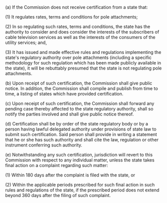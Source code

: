 (a) If the Commission does not receive certification from a state that:

(1) It regulates rates, terms and conditions for pole attachments;

(2) In so regulating such rates, terms and conditions, the state has the authority to consider and does consider the interests of the subscribers of cable television services as well as the interests of the consumers of the utility services; and,

(3) It has issued and made effective rules and regulations implementing the state's regulatory authority over pole attachments (including a specific methodology for such regulation which has been made publicly available in the state), it will be rebuttably presumed that the state is not regulating pole attachments.

(b) Upon receipt of such certification, the Commission shall give public notice. In addition, the Commission shall compile and publish from time to time, a listing of states which have provided certification.

(c) Upon receipt of such certification, the Commission shall forward any pending case thereby affected to the state regulatory authority, shall so notify the parties involved and shall give public notice thereof.

(d) Certification shall be by order of the state regulatory body or by a person having lawful delegated authority under provisions of state law to submit such certification. Said person shall provide in writing a statement that he or she has such authority and shall cite the law, regulation or other instrument conferring such authority.

(e) Notwithstanding any such certification, jurisdiction will revert to this Commission with respect to any individual matter, unless the state takes final action on a complaint regarding such matter:

(1) Within 180 days after the complaint is filed with the state, or

(2) Within the applicable periods prescribed for such final action in such rules and regulations of the state, if the prescribed period does not extend beyond 360 days after the filing of such complaint.

